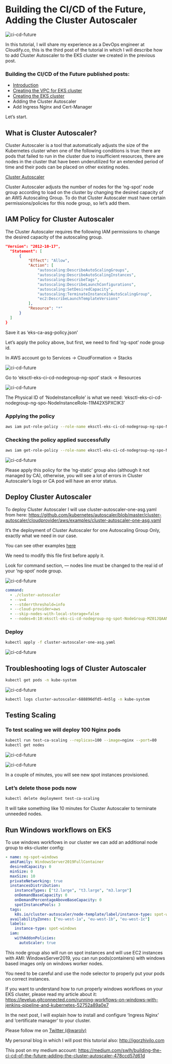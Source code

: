 # Building the CI/CD of the Future, Adding the Cluster Autoscaler

![ci-cd-future](images/ca/1.png)

In this tutorial, I will share my experience as a DevOps engineer at Cloudify.co, this is the third post of the tutorial in which I will describe how to add Cluster Autoscaler to the EKS cluster we created in the previous post.

### Building the CI/CD of the Future published posts:

* [Introduction](README.md)
* [Creating the VPC for EKS cluster](vpc.md)
* [Creating the EKS cluster](eks.md)
* Adding the Cluster Autoscaler
* Add Ingress Nginx and Cert-Manager

Let’s start.

## What is Cluster Autoscaler?

Cluster Autoscaler is a tool that automatically adjusts the size of the Kubernetes cluster when one of the following conditions is true:
there are pods that failed to run in the cluster due to insufficient resources,
there are nodes in the cluster that have been underutilized for an extended period of time and their pods can be placed on other existing nodes.

[Cluster Autoscaler](https://github.com/kubernetes/autoscaler/tree/master/cluster-autoscaler)

Cluster Autoscaler adjusts the number of nodes for the ‘ng-spot’ node group according to load on the cluster by changing the desired capacity of an AWS Autoscaling Group. To do that Cluster Autoscaler must have certain permissions/policies for this node group, so let’s add them.

## IAM Policy for Cluster Autoscaler

The Cluster Autoscaler requires the following IAM permissions to change the desired capacity of the autoscaling group.

``` json
"Version": "2012-10-17",
  "Statement": [
      {
          "Effect": "Allow",
          "Action": [
              "autoscaling:DescribeAutoScalingGroups",
              "autoscaling:DescribeAutoScalingInstances",
              "autoscaling:DescribeTags",
              "autoscaling:DescribeLaunchConfigurations",
              "autoscaling:SetDesiredCapacity",
              "autoscaling:TerminateInstanceInAutoScalingGroup",
              "ec2:DescribeLaunchTemplateVersions"
          ],
          "Resource": "*"
      }
  ]
}
```

Save it as ‘eks-ca-asg-policy.json’

Let’s apply the policy above, but first, we need to find ‘ng-spot’ node group id.

In AWS account go to Services -> CloudFormation -> Stacks

![ci-cd-future](images/ca/2.png)

Go to ‘eksctl-eks-ci-cd-nodegroup-ng-spot’ stack -> Resources

![ci-cd-future](images/ca/3.png)

The Physical ID of ‘NodeInstanceRole’ is what we need: ‘eksctl-eks-ci-cd-nodegroup-ng-spo-NodeInstanceRole-11M42X5PXCIK3’

### Applying the policy

``` bash
aws iam put-role-policy --role-name eksctl-eks-ci-cd-nodegroup-ng-spo-NodeInstanceRole-11M42X5PXCIK3 --policy-name ASG-Policy-For-Worker --policy-document file://./eks-ca-asg-policy.json
```

### Checking the policy applied successfully

``` bash
aws iam get-role-policy --role-name eksctl-eks-ci-cd-nodegroup-ng-spo-NodeInstanceRole-11M42X5PXCIK3 --policy-name ASG-Policy-For-Worker
```

![ci-cd-future](images/ca/4.png)

Please apply this policy for the ‘ng-static’ group also (although it not managed by CA), otherwise, you will see a lot of errors in Cluster Autoscaler’s logs or CA pod will have an error status.

## Deploy Cluster Autoscaler

To deploy Cluster Autoscaler I will use cluster-autoscaler-one-asg.yaml from here: https://github.com/kubernetes/autoscaler/blob/master/cluster-autoscaler/cloudprovider/aws/examples/cluster-autoscaler-one-asg.yaml

It’s the deployment of Cluster Autoscaler for one Autoscaling Group Only, exactly what we need in our case.

You can see other examples [here](https://github.com/kubernetes/autoscaler/tree/master/cluster-autoscaler/cloudprovider/aws/examples)

We need to modify this file first before apply it.

Look for command section, — nodes line must be changed to the real id of your ‘ng-spot’ node group.

![ci-cd-future](images/ca/5.png)

``` yaml
command:
  - ./cluster-autoscaler
  - --v=4
  - --stderrthreshold=info
  - --cloud-provider=aws
  - --skip-nodes-with-local-storage=false
  - --nodes=0:10:eksctl-eks-ci-cd-nodegroup-ng-spot-NodeGroup-MZ01JQAANLZ
```


### Deploy

``` bash
kubectl apply -f cluster-autoscaler-one-asg.yaml
```

![ci-cd-future](images/ca/6.png)

## Troubleshooting logs of Cluster Autoscaler

``` bash
kubectl get pods -n kube-system
```

![ci-cd-future](images/ca/7.png)

``` bash
kubectl logs cluster-autoscaler-688896dfd5-4n5lg -n kube-system
```

## Testing Scaling

### To test scaling we will deploy 100 Nginx pods

``` bash
kubectl run test-ca-scaling --replicas=100 --image=nginx --port=80
kubectl get nodes
```

![ci-cd-future](images/ca/8.png)

![ci-cd-future](images/ca/9.png)

In a couple of minutes, you will see new spot instances provisioned.

### Let’s delete those pods now

``` bash
kubectl delete deployment test-ca-scaling
```

It will take something like 10 minutes for Cluster Autoscaler to terminate unneeded nodes.

## Run Windows workflows on EKS

To use windows workflows in our cluster we can add an additional node group to eks-cluster config:

``` yaml
- name: ng-spot-windows
  amiFamily: WindowsServer2019FullContainer
  desiredCapacity: 0
  minSize: 0
  maxSize: 10
  privateNetworking: true
  instancesDistribution:
    instanceTypes: ["t2.large", "t3.large", "m3.large"]
    onDemandBaseCapacity: 0
    onDemandPercentageAboveBaseCapacity: 0
    spotInstancePools: 3
  tags:
    k8s.io/cluster-autoscaler/node-template/label/instance-type: spot-windows
  availabilityZones: ["eu-west-1a", "eu-west-1b", "eu-west-1c"]
  labels:
    instance-type: spot-windows
  iam:
    withAddonPolicies:
      autoScaler: true
```

This node group also will run on spot instances and will use EC2 instances with AMI: WindowsServer2019, you can run pods(containers) with windows based images only on windows worker nodes.

You need to be careful and use the node selector to properly put your pods on correct instances.

If you want to understand how to run properly windows workflows on your EKS cluster, please read my article about it: https://levelup.gitconnected.com/running-workflows-on-windows-with-jenkins-pipeline-and-kubernetes-52752a89a0e7

In the next post, I will explain how to install and configure ‘Ingress Nginx’ and ‘certificate manager’ to your cluster.

Please follow me on [Twitter (@warolv)](https://twitter.com/warolv)

My personal blog in which I will post this tutorial also: http://igorzhivilo.com

This post on my medium account: https://medium.com/swlh/building-the-ci-cd-of-the-future-adding-the-cluster-autoscaler-478ccd57d61d




